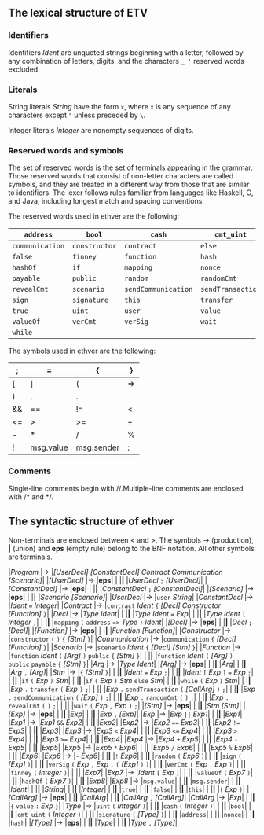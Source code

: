 ## The lexical structure of ETV 

### Identifiers 

Identifiers *Ident* are unquoted strings beginning with a letter,
followed by any combination of letters, digits, and the characters `_ '`
reserved words excluded.

### Literals 

String literals *String* have the form
`x`, where `x` is any sequence of any characters
except `"` unless preceded by `\`.

Integer literals *Integer* are nonempty sequences of digits.

### Reserved words and symbols 

The set of reserved words is the set of terminals appearing in the grammar. Those reserved words that consist of non-letter characters are called symbols, and they are treated in a different way from those that are similar to identifiers. The lexer follows rules familiar from languages like Haskell, C, and Java, including longest match and spacing conventions.

The reserved words used in ethver are the following:

|`address` |`bool` |`cash` |`cmt_uint`|
|---|---|---|---|
|`communication` |`constructor` |`contract` |`else`|
|`false` |`finney` |`function` |`hash`|
|`hashOf` |`if` |`mapping` |`nonce`|
|`payable` |`public` |`random` |`randomCmt`|
|`revealCmt` |`scenario` |`sendCommunication` |`sendTransaction`|
|`sign` |`signature` |`this` |`transfer`|
|`true` |`uint` |`user` |`value`|
|`valueOf` |`verCmt` |`verSig` |`wait`|
|`while` | ||

The symbols used in ethver are the following:

|; |= |{ |}|
|---|---|---|---|
|[ |] |( |=>|
|) |, |. ||
|&& |== |!= |<|
|<= |> |>= |+|
|- |* |/ |%|
|! |msg.value |msg.sender |:|

### Comments 

Single-line comments begin with //.Multiple-line comments are  enclosed with /* and */.

## The syntactic structure of ethver 

Non-terminals are enclosed between < and >. 
The symbols -> (production),  **|**  (union) 
and **eps** (empty rule) belong to the BNF notation. 
All other symbols are terminals.

|*Program* |-> |*[UserDecl]* *[ConstantDecl]* *Contract* *Communication* *[Scenario]*|
|*[UserDecl]* |-> |**eps**|
| |**|** |*UserDecl* `;` *[UserDecl]*|
|*[ConstantDecl]* |-> |**eps**|
| |**|** |*ConstantDecl* `;` *[ConstantDecl]*|
|*[Scenario]* |-> |**eps**|
| |**|** |*Scenario* *[Scenario]*|
|*UserDecl* |-> |`user` *String*|
|*ConstantDecl* |-> |*Ident* `=` *Integer*|
|*Contract* |-> |`contract` *Ident* `{` *[Decl]* *Constructor* *[Function]* `}`|
|*Decl* |-> |*Type* *Ident*|
| |**|** |*Type* *Ident* `=` *Exp*|
| |**|** |*Type* *Ident* `[` *Integer* `]`|
| |**|** |`mapping` `(` `address` `=>` *Type* `)` *Ident*|
|*[Decl]* |-> |**eps**|
| |**|** |*Decl* `;` *[Decl]*|
|*[Function]* |-> |**eps**|
| |**|** |*Function* *[Function]*|
|*Constructor* |-> |`constructor` `(` `)` `{` *[Stm]* `}`|
|*Communication* |-> |`communication` `{` *[Decl]* *[Function]* `}`|
|*Scenario* |-> |`scenario` *Ident* `{` *[Decl]* *[Stm]* `}`|
|*Function* |-> |`function` *Ident* `(` *[Arg]* `)` `public` `{` *[Stm]* `}`|
| |**|** |`function` *Ident* `(` *[Arg]* `)` `public` `payable` `{` *[Stm]* `}`|
|*Arg* |-> |*Type* *Ident*|
|*[Arg]* |-> |**eps**|
| |**|** |*Arg*|
| |**|** |*Arg* `,` *[Arg]*|
|*Stm* |-> |`{` *[Stm]* `}`|
| |**|** |*Ident* `=` *Exp* `;`|
| |**|** |*Ident* `[` *Exp* `]` `=` *Exp* `;`|
| |**|** |`if` `(` *Exp* `)` *Stm*|
| |**|** |`if` `(` *Exp* `)` *Stm* `else` *Stm*|
| |**|** |`while` `(` *Exp* `)` *Stm*|
| |**|** |*Exp* `.` `transfer` `(` *Exp* `)` `;`|
| |**|** |*Exp* `.` `sendTransaction` `(` *[CallArg]* `)` `;`|
| |**|** |*Exp* `.` `sendCommunication` `(` *[Exp]* `)` `;`|
| |**|** |*Exp* `.` `randomCmt` `(` `)` `;`|
| |**|** |*Exp* `.` `revealCmt` `(` `)` `;`|
| |**|** |`wait` `(` *Exp* `,` *Exp* `)` `;`|
|*[Stm]* |-> |**eps**|
| |**|** |*Stm* *[Stm]*|
|*[Exp]* |-> |**eps**|
| |**|** |*Exp*|
| |**|** |*Exp* `,` *[Exp]*|
|*Exp* |-> |*Exp* `||` *Exp1*|
| |**|** |*Exp1*|
|*Exp1* |-> |*Exp1* `&&` *Exp2*|
| |**|** |*Exp2*|
|*Exp2* |-> |*Exp2* `==` *Exp3*|
| |**|** |*Exp2* `!=` *Exp3*|
| |**|** |*Exp3*|
|*Exp3* |-> |*Exp3* `<` *Exp4*|
| |**|** |*Exp3* `<=` *Exp4*|
| |**|** |*Exp3* `>` *Exp4*|
| |**|** |*Exp3* `>=` *Exp4*|
| |**|** |*Exp4*|
|*Exp4* |-> |*Exp4* `+` *Exp5*|
| |**|** |*Exp4* `-` *Exp5*|
| |**|** |*Exp5*|
|*Exp5* |-> |*Exp5* `*` *Exp6*|
| |**|** |*Exp5* `/` *Exp6*|
| |**|** |*Exp5* `%` *Exp6*|
| |**|** |*Exp6*|
|*Exp6* |-> |`-` *Exp6*|
| |**|** |`!` *Exp6*|
| |**|** |`random` `(` *Exp6* `)`|
| |**|** |`sign` `(` *[Exp]* `)`|
| |**|** |`verSig` `(` *Exp* `,` *Exp* `,` `(` *[Exp]* `)` `)`|
| |**|** |`verCmt` `(` *Exp* `,` *Exp* `)`|
| |**|** |`finney` `(` *Integer* `)`|
| |**|** |*Exp7*|
|*Exp7* |-> |*Ident* `[` *Exp* `]`|
| |**|** |`valueOf` `(` *Exp7* `)`|
| |**|** |`hashOf` `(` *Exp7* `)`|
| |**|** |*Exp8*|
|*Exp8* |-> |`msg.value`|
| |**|** |`msg.sender`|
| |**|** |*Ident*|
| |**|** |*String*|
| |**|** |*Integer*|
| |**|** |`true`|
| |**|** |`false`|
| |**|** |`this`|
| |**|** |`(` *Exp* `)`|
|*[CallArg]* |-> |**eps**|
| |**|** |*CallArg*|
| |**|** |*CallArg* `,` *[CallArg]*|
|*CallArg* |-> |*Exp*|
| |**|** |`{` `value` `:` *Exp* `}`|
|*Type* |-> |`uint` `(` *Integer* `)`|
| |**|** |`cash` `(` *Integer* `)`|
| |**|** |`bool`|
| |**|** |`cmt_uint` `(` *Integer* `)`|
| |**|** |`signature` `(` *[Type]* `)`|
| |**|** |`address`|
| |**|** |`nonce`|
| |**|** |`hash`|
|*[Type]* |-> |**eps**|
| |**|** |*Type*|
| |**|** |*Type* `,` *[Type]*|


